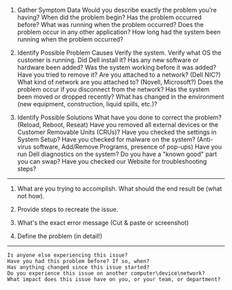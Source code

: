 1. Gather Symptom Data
   Would you describe exactly the problem you're having?
   When did the problem begin?
   Has the problem occurred before?
   What was running when the problem occurred?
   Does the problem occur in any other application?
   How long had the system been running when the problem occurred?

2. Identify Possible Problem Causes
   Verify the system.
   Verify what OS the customer is running. Did Dell install it?
   Has any new software or hardware been added?
   Was the system working before it was added?
   Have you tried to remove it?
   Are you attached to a network? (Dell NIC?)
   What kind of network are you attached to? (Novell, Microsoft?)
   Does the problem occur if you disconnect from the network?
   Has the system been moved or dropped recently?
   What has changed in the environment (new equipment, construction, liquid spills, etc.)?

3. Identify Possible Solutions
   What have you done to correct the problem? (Reload, Reboot, Reseat)
   Have you removed all external devices or the Customer Removable Units (CRUs)?
   Have you checked the settings in System Setup?
   Have you checked for malware on the system? (Anti-virus software, Add/Remove Programs, presence of pop-ups)
   Have you run Dell diagnostics on the system?
   Do you have a "known good" part you can swap?
   Have you checked our Website for troubleshooting steps?

---

1. What are you trying to accomplish. What should the end result be (what not how).

2. Provide steps to recreate the issue.

3. What's the exact error message (Cut & paste or screenshot)

4. Define the problem (in detail!)

---

    Is anyone else experiencing this issue?
    Have you had this problem before? If so, when?
    Has anything changed since this issue started?
    Do you experience this issue on another computer\device\network?
    What impact does this issue have on you, or your team, or department?
